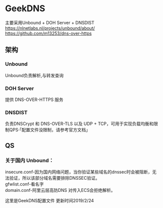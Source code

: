 # GeekDNS

主要采用Unbound + DOH Server + DNSDIST   
https://nlnetlabs.nl/projects/unbound/about/  
https://github.com/m13253/dns-over-https  

## 架构  
### Unbound 
Unbound负责解析,与转发查询
### DOH Server 
提供 DNS-OVER-HTTPS 服务
### DNSDIST 
负责DNSCrypt 和 DNS-OVER-TLS 以及 UDP + TCP，可用于实现负载均衡和限制QPS·「配置文件没限制，请参考官方文档」  

## QS  
### 关于国内 Unbound：
insecure.conf-因为国内网络问题，当你验证某些域名的dnssec时会被阻断，无法验证，所以该部分域名需要排除DNSSEC验证。  
gfwlist.conf-看名字   
domain.conf-阿里云层高防DNS 对传入ECS会拒绝解析。



这里是GeekDNS配置文件
更新时间2019/2/24
